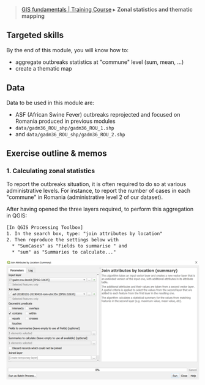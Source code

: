 
> [GIS fundamentals | Training Course](agenda.md) ▸ **Zonal statistics and thematic mapping**


## Targeted skills

By the end of this module, you will know how to:
* aggregate outbreaks statistics at "commune" level (sum, mean, ...)
* create a thematic map

## Data
Data to be used in this module are:
* ASF (African Swine Fever) outbreaks reprojected and focused on Romania produced in previous modules
* `data/gadm36_ROU_shp/gadm36_ROU_1.shp`
* and `data/gadm36_ROU_shp/gadm36_ROU_2.shp`

## Exercise outline & memos

### 1. Calculating zonal statistics
To report the outbreaks situation, it is often required to do so at various administrative levels. For instance, to report the number of cases in each "commune" in Romania (administrative level 2 of our dataset).

After having opened the three layers required, to perform this aggregation in QGIS:
```
[In QGIS Processing Toolbox] 
1. In the search box, type: "join attributes by location"
2. Then reproduce the settings below with
  * "SumCases" as "Fields to summarise " and
  * "sum" as "Summaries to calculate..."
```

<img src="img/join-attr-by-loc.PNG" alt="drawing" width="700"/>
